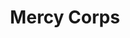 ---
facebook: http://facebook.com/mercycorps
instagram: http://instagram.com/mercycorps
logohandle: mercycorps
sort: mercycorps
title: Mercy Corps
twitter: https://x.com/mercycorps
website: https://www.mercycorps.org/
---